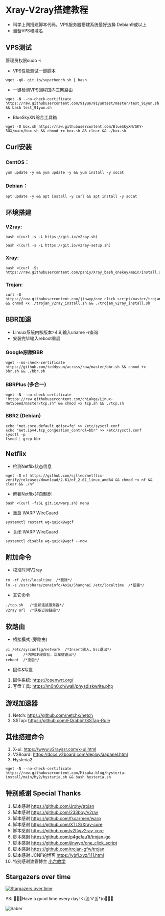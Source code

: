 # Xray-V2ray搭建教程
- 科学上网搭建脚本代码，VPS服务器搭建系统最好选择 Debian9或以上  
- 自备VPS和域名


## VPS测试 
管理员权限sudo -i
- VPS性能测试一键脚本
```
wget -qO- git.io/superbench.sh | bash
```

- 一键检测VPS回程国内三网路由
```
wget -N --no-check-certificate https://raw.githubusercontent.com/91yun/91yuntest/master/test_91yun.sh && bash test_91yun.sh
```

- BlueSkyXN综合工具箱
```
wget -O box.sh https://raw.githubusercontent.com/BlueSkyXN/SKY-BOX/main/box.sh && chmod +x box.sh && clear && ./box.sh
```


## Curl安装
### CentOS：
```
yum update -y && yum update -y && yum install -y socat
```
### Debian：
```
apt update -y && apt install -y curl && apt install -y socat
```


## 环境搭建
  ### V2ray:
```
bash <(curl -s -L https://git.io/v2ray.sh)
```

```
bash <(curl -s -L https://git.io/v2ray-setup.sh)
```

### Xray:
```
bash <(curl -Ss https://raw.githubusercontent.com/paniy/Xray_bash_onekey/main/install.sh)
```
### Trojan:
```
curl -O https://raw.githubusercontent.com/jinwyp/one_click_script/master/trojan_v2ray_install.sh && chmod +x ./trojan_v2ray_install.sh && ./trojan_v2ray_install.sh
```


## BBR加速
- Linuux系统内核版本>4.9,输入uname -r查询
- 安装完毕输入reboot重启
### Google原版BBR
```
wget --no-check-certificate https://github.com/teddysun/across/raw/master/bbr.sh && chmod +x bbr.sh && ./bbr.sh
```

### BBRPlus (多合一)
```
wget -N --no-check-certificate "https://raw.githubusercontent.com/chiakge/Linux-NetSpeed/master/tcp.sh" && chmod +x tcp.sh && ./tcp.sh
```

### BBR2 (Debian)
```
echo "net.core.default_qdisc=fq" >> /etc/sysctl.conf
echo "net.ipv4.tcp_congestion_control=bbr" >> /etc/sysctl.conf
sysctl -p
lsmod | grep bbr
```


## Netflix
- 检测Netflix状态信息
```
wget -O nf https://github.com/sjlleo/netflix-verify/releases/download/2.61/nf_2.61_linux_amd64 && chmod +x nf && clear && ./nf
```

- 解锁Netflix非自制剧
```
bash <(curl -fsSL git.io/warp.sh) menu
```

- 重启 WARP WireGuard
```
systemctl restart wg-quick@wgcf
```

- 关闭 WARP WireGuard
```
systemctl disable wg-quick@wgcf --now
```


## 附加命令
- 校准时间V2ray
```
rm -rf /etc/localtime  /*删除*/
ln -s /usr/share/zoneinfo/Asia/Shanghai /etc/localtime  /*设置*/
```
- 其它命令
```
./tcp.sh   /*重新连接服务器*/
v2ray url  /*获取订阅链接*/
```


## 软路由
- 桥接模式 (旁路由)
```
vi /etc/sysconfig/network  /*Insert输入，Esc退出*/
:wq     /*内网IP段保存，回车键退出*/
reboot  /*重启*/
```

- 固件&写盘
1. 固件系统: https://openwrt.org/     
2. 写盘工具: https://m0n0.ch/wall/physdiskwrite.php  


## 游戏加速器
1. Netch: https://github.com/netchx/netch
2. SSTap: https://github.com/FQrabbit/SSTap-Rule


## 其他搭建命令
1. X-ui: https://www.v2rayssr.com/x-ui.html
2. V2Board: https://docs.v2board.com/deploy/aapanel.html
3. Hysteria2
```
wget -N --no-check-certificate https://raw.githubusercontent.com/Misaka-blog/hysteria-install/main/hy2/hysteria.sh && bash hysteria.sh
```

## 特别感谢 Special Thanks
1. 脚本感谢 https://github.com/Jrohy/trojan
2. 脚本感谢 https://github.com/233boy/v2ray
3. 脚本感谢 https://github.com/fscarmen/warp
4. 脚本感谢 https://github.com/XTLS/Xray-core
5. 脚本感谢 https://github.com/v2fly/v2ray-core
6. 脚本感谢 https://github.com/p4gefau1t/trojan-go
7. 脚本感谢 https://github.com/jinwyp/one_click_script
8. 脚本感谢 https://github.com/trojan-gfw/trojan
9. 脚本感谢 JCNF的博客 https://ybfl.xyz/111.html
10. 特别感谢油管博主 [小六教学](https://www.youtube.com/channel/UCE8MoWhC8Fp1L9LbZw0I6kQ)


## Stargazers over time
[![Stargazers over time](https://starchart.cc/jinwyp/one_click_script.svg)](https://starchart.cc/jinwyp/one_click_script)



[better-cloudflare-ip]: https://github.com/badafans/better-cloudflare-ip/releases
[CFIP]: https://github.com/BlueSkyXN/CFIP/releases
[CloudflareScanner]: https://github.com/Spedoske/CloudflareScanner/releases/tag/1.1.2
[CloudflareSpeedTest]: https://github.com/XIU2/CloudflareSpeedTest/releases/tag/v1.4.9

PS: 💖💖💖Have a good time every day!ヾ(≧▽≦*)o🎄🎈🎈

![Saber](https://github.com/Felix-zf/Picture-Store/blob/master/img/R1.jpg?raw=true)

